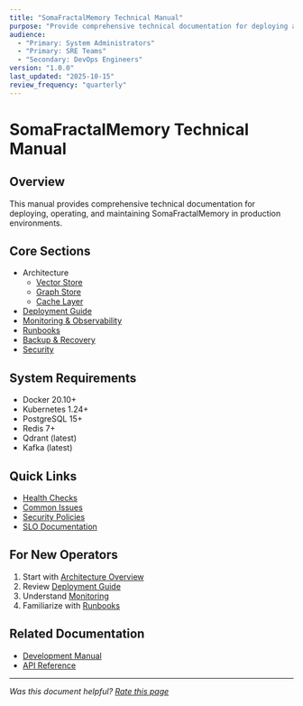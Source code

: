 ```yaml
---
title: "SomaFractalMemory Technical Manual"
purpose: "Provide comprehensive technical documentation for deploying and operating SomaFractalMemory"
audience:
  - "Primary: System Administrators"
  - "Primary: SRE Teams"
  - "Secondary: DevOps Engineers"
version: "1.0.0"
last_updated: "2025-10-15"
review_frequency: "quarterly"
---
```


# SomaFractalMemory Technical Manual

## Overview
This manual provides comprehensive technical documentation for deploying, operating, and maintaining SomaFractalMemory in production environments.

## Core Sections
- Architecture
  - [Vector Store](architecture/vector-store.md)
  - [Graph Store](architecture/graph-store.md)
  - [Cache Layer](architecture/cache.md)
- [Deployment Guide](./deployment.md)
- [Monitoring & Observability](./monitoring.md)
- [Runbooks](./runbook/)
- [Backup & Recovery](./backup-and-recovery.md)
- [Security](./security/)

## System Requirements
- Docker 20.10+
- Kubernetes 1.24+
- PostgreSQL 15+
- Redis 7+
- Qdrant (latest)
- Kafka (latest)

## Quick Links
- [Health Checks](./runbook/health-check.md)
- [Common Issues](./runbook/troubleshooting.md)
- [Security Policies](./security/policies.md)
- [SLO Documentation](./slo/overview.md)

## For New Operators
1. Start with [Architecture Overview](./architecture.md)
2. Review [Deployment Guide](./deployment.md)
3. Understand [Monitoring](./monitoring.md)
4. Familiarize with [Runbooks](./runbook/)

## Related Documentation
- [Development Manual](../development-manual/index.md)
- [API Reference](../development-manual/api-reference.md)

---
*Was this document helpful? [Rate this page](feedback-url)*
